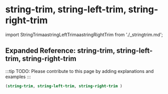 # string-trim, string-left-trim, string-right-trim

import StringTrimaastringLeftTrimaastringRightTrim from './_stringtrim.md';

<StringTrimaastringLeftTrimaastringRightTrim />

## Expanded Reference: string-trim, string-left-trim, string-right-trim

:::tip
TODO: Please contribute to this page by adding explanations and examples
:::

```lisp
(string-trim, string-left-trim, string-right-trim )
```
